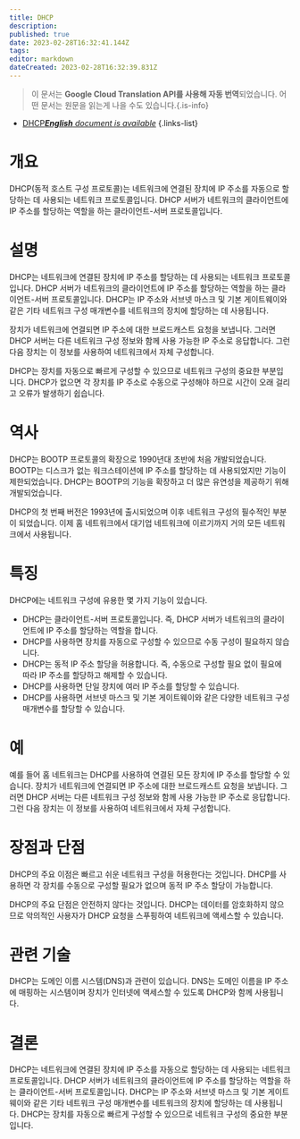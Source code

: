```yaml
---
title: DHCP
description: 
published: true
date: 2023-02-28T16:32:41.144Z
tags: 
editor: markdown
dateCreated: 2023-02-28T16:32:39.831Z
---
```


> 이 문서는 **Google Cloud Translation API를 사용해 자동 번역**되었습니다.
어떤 문서는 원문을 읽는게 나을 수도 있습니다.{.is-info}



- [DHCP***English** document is available*](/en/Knowledge-base/Dictionary/dhcp)
{.links-list}


# 개요
DHCP(동적 호스트 구성 프로토콜)는 네트워크에 연결된 장치에 IP 주소를 자동으로 할당하는 데 사용되는 네트워크 프로토콜입니다. DHCP 서버가 네트워크의 클라이언트에 IP 주소를 할당하는 역할을 하는 클라이언트-서버 프로토콜입니다.

# 설명
DHCP는 네트워크에 연결된 장치에 IP 주소를 할당하는 데 사용되는 네트워크 프로토콜입니다. DHCP 서버가 네트워크의 클라이언트에 IP 주소를 할당하는 역할을 하는 클라이언트-서버 프로토콜입니다. DHCP는 IP 주소와 서브넷 마스크 및 기본 게이트웨이와 같은 기타 네트워크 구성 매개변수를 네트워크의 장치에 할당하는 데 사용됩니다.

장치가 네트워크에 연결되면 IP 주소에 대한 브로드캐스트 요청을 보냅니다. 그러면 DHCP 서버는 다른 네트워크 구성 정보와 함께 사용 가능한 IP 주소로 응답합니다. 그런 다음 장치는 이 정보를 사용하여 네트워크에서 자체 구성합니다.

DHCP는 장치를 자동으로 빠르게 구성할 수 있으므로 네트워크 구성의 중요한 부분입니다. DHCP가 없으면 각 장치를 IP 주소로 수동으로 구성해야 하므로 시간이 오래 걸리고 오류가 발생하기 쉽습니다.

# 역사
DHCP는 BOOTP 프로토콜의 확장으로 1990년대 초반에 처음 개발되었습니다. BOOTP는 디스크가 없는 워크스테이션에 IP 주소를 할당하는 데 사용되었지만 기능이 제한되었습니다. DHCP는 BOOTP의 기능을 확장하고 더 많은 유연성을 제공하기 위해 개발되었습니다.

DHCP의 첫 번째 버전은 1993년에 출시되었으며 이후 네트워크 구성의 필수적인 부분이 되었습니다. 이제 홈 네트워크에서 대기업 네트워크에 이르기까지 거의 모든 네트워크에서 사용됩니다.

# 특징
DHCP에는 네트워크 구성에 유용한 몇 가지 기능이 있습니다.

- DHCP는 클라이언트-서버 프로토콜입니다. 즉, DHCP 서버가 네트워크의 클라이언트에 IP 주소를 할당하는 역할을 합니다.
- DHCP를 사용하면 장치를 자동으로 구성할 수 있으므로 수동 구성이 필요하지 않습니다.
- DHCP는 동적 IP 주소 할당을 허용합니다. 즉, 수동으로 구성할 필요 없이 필요에 따라 IP 주소를 할당하고 해제할 수 있습니다.
- DHCP를 사용하면 단일 장치에 여러 IP 주소를 할당할 수 있습니다.
- DHCP를 사용하면 서브넷 마스크 및 기본 게이트웨이와 같은 다양한 네트워크 구성 매개변수를 할당할 수 있습니다.

# 예
예를 들어 홈 네트워크는 DHCP를 사용하여 연결된 모든 장치에 IP 주소를 할당할 수 있습니다. 장치가 네트워크에 연결되면 IP 주소에 대한 브로드캐스트 요청을 보냅니다. 그러면 DHCP 서버는 다른 네트워크 구성 정보와 함께 사용 가능한 IP 주소로 응답합니다. 그런 다음 장치는 이 정보를 사용하여 네트워크에서 자체 구성합니다.

# 장점과 단점
DHCP의 주요 이점은 빠르고 쉬운 네트워크 구성을 허용한다는 것입니다. DHCP를 사용하면 각 장치를 수동으로 구성할 필요가 없으며 동적 IP 주소 할당이 가능합니다.

DHCP의 주요 단점은 안전하지 않다는 것입니다. DHCP는 데이터를 암호화하지 않으므로 악의적인 사용자가 DHCP 요청을 스푸핑하여 네트워크에 액세스할 수 있습니다.

# 관련 기술
DHCP는 도메인 이름 시스템(DNS)과 관련이 있습니다. DNS는 도메인 이름을 IP 주소에 매핑하는 시스템이며 장치가 인터넷에 액세스할 수 있도록 DHCP와 함께 사용됩니다.

# 결론
DHCP는 네트워크에 연결된 장치에 IP 주소를 자동으로 할당하는 데 사용되는 네트워크 프로토콜입니다. DHCP 서버가 네트워크의 클라이언트에 IP 주소를 할당하는 역할을 하는 클라이언트-서버 프로토콜입니다. DHCP는 IP 주소와 서브넷 마스크 및 기본 게이트웨이와 같은 기타 네트워크 구성 매개변수를 네트워크의 장치에 할당하는 데 사용됩니다. DHCP는 장치를 자동으로 빠르게 구성할 수 있으므로 네트워크 구성의 중요한 부분입니다.